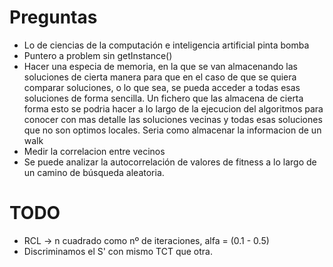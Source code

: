 # Preguntas
- Lo de ciencias de la computación e inteligencia artificial pinta bomba
- Puntero a problem sin getInstance()
- Hacer una especia de memoria, en la que se van almacenando las soluciones de cierta manera para que en el caso de que se quiera comparar soluciones, o lo que sea, se pueda acceder a todas esas soluciones de forma sencilla. Un fichero que las almacena de cierta forma esto se podria hacer a lo largo de la ejecucion del algoritmos para conocer con mas detalle las soluciones vecinas y todas esas soluciones que no son optimos locales. Seria como almacenar la informacion de un walk
- Medir la correlacion entre vecinos
- Se puede analizar la autocorrelación de valores de fitness a lo largo de un camino de búsqueda aleatoria.
# TODO
- RCL -> n cuadrado como nº de iteraciones, alfa = (0.1 - 0.5)
- Discriminamos el S' con mismo TCT que otra.